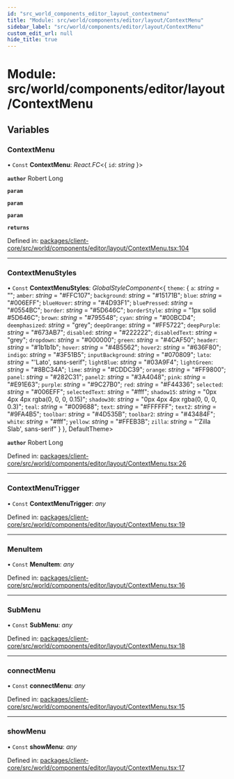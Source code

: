 ```yaml
---
id: "src_world_components_editor_layout_contextmenu"
title: "Module: src/world/components/editor/layout/ContextMenu"
sidebar_label: "src/world/components/editor/layout/ContextMenu"
custom_edit_url: null
hide_title: true
---
```


# Module: src/world/components/editor/layout/ContextMenu

## Variables

### ContextMenu

• `Const` **ContextMenu**: *React.FC*<{ `id`: *string*  }\>

**`author`** Robert Long

**`param`** 

**`param`** 

**`param`** 

**`returns`** 

Defined in: [packages/client-core/src/world/components/editor/layout/ContextMenu.tsx:104](https://github.com/xr3ngine/xr3ngine/blob/673ad6a5f/packages/client-core/src/world/components/editor/layout/ContextMenu.tsx#L104)

___

### ContextMenuStyles

• `Const` **ContextMenuStyles**: *GlobalStyleComponent*<{ `theme`: { `a`: *string* = ""; `amber`: *string* = "#FFC107"; `background`: *string* = "#15171B"; `blue`: *string* = "#006EFF"; `blueHover`: *string* = "#4D93F1"; `bluePressed`: *string* = "#0554BC"; `border`: *string* = "#5D646C"; `borderStyle`: *string* = "1px solid #5D646C"; `brown`: *string* = "#795548"; `cyan`: *string* = "#00BCD4"; `deemphasized`: *string* = "grey"; `deepOrange`: *string* = "#FF5722"; `deepPurple`: *string* = "#673AB7"; `disabled`: *string* = "#222222"; `disabledText`: *string* = "grey"; `dropdown`: *string* = "#000000"; `green`: *string* = "#4CAF50"; `header`: *string* = "#1b1b1b"; `hover`: *string* = "#4B5562"; `hover2`: *string* = "#636F80"; `indigo`: *string* = "#3F51B5"; `inputBackground`: *string* = "#070809"; `lato`: *string* = "'Lato', sans-serif"; `lightBlue`: *string* = "#03A9F4"; `lightGreen`: *string* = "#8BC34A"; `lime`: *string* = "#CDDC39"; `orange`: *string* = "#FF9800"; `panel`: *string* = "#282C31"; `panel2`: *string* = "#3A4048"; `pink`: *string* = "#E91E63"; `purple`: *string* = "#9C27B0"; `red`: *string* = "#F44336"; `selected`: *string* = "#006EFF"; `selectedText`: *string* = "#fff"; `shadow15`: *string* = "0px 4px 4px  rgba(0, 0, 0, 0.15)"; `shadow30`: *string* = "0px 4px 4px  rgba(0, 0, 0, 0.3)"; `teal`: *string* = "#009688"; `text`: *string* = "#FFFFFF"; `text2`: *string* = "#9FA4B5"; `toolbar`: *string* = "#4D535B"; `toolbar2`: *string* = "#43484F"; `white`: *string* = "#fff"; `yellow`: *string* = "#FFEB3B"; `zilla`: *string* = "'Zilla Slab', sans-serif" }  }, DefaultTheme\>

**`author`** Robert Long

Defined in: [packages/client-core/src/world/components/editor/layout/ContextMenu.tsx:26](https://github.com/xr3ngine/xr3ngine/blob/673ad6a5f/packages/client-core/src/world/components/editor/layout/ContextMenu.tsx#L26)

___

### ContextMenuTrigger

• `Const` **ContextMenuTrigger**: *any*

Defined in: [packages/client-core/src/world/components/editor/layout/ContextMenu.tsx:19](https://github.com/xr3ngine/xr3ngine/blob/673ad6a5f/packages/client-core/src/world/components/editor/layout/ContextMenu.tsx#L19)

___

### MenuItem

• `Const` **MenuItem**: *any*

Defined in: [packages/client-core/src/world/components/editor/layout/ContextMenu.tsx:16](https://github.com/xr3ngine/xr3ngine/blob/673ad6a5f/packages/client-core/src/world/components/editor/layout/ContextMenu.tsx#L16)

___

### SubMenu

• `Const` **SubMenu**: *any*

Defined in: [packages/client-core/src/world/components/editor/layout/ContextMenu.tsx:18](https://github.com/xr3ngine/xr3ngine/blob/673ad6a5f/packages/client-core/src/world/components/editor/layout/ContextMenu.tsx#L18)

___

### connectMenu

• `Const` **connectMenu**: *any*

Defined in: [packages/client-core/src/world/components/editor/layout/ContextMenu.tsx:15](https://github.com/xr3ngine/xr3ngine/blob/673ad6a5f/packages/client-core/src/world/components/editor/layout/ContextMenu.tsx#L15)

___

### showMenu

• `Const` **showMenu**: *any*

Defined in: [packages/client-core/src/world/components/editor/layout/ContextMenu.tsx:17](https://github.com/xr3ngine/xr3ngine/blob/673ad6a5f/packages/client-core/src/world/components/editor/layout/ContextMenu.tsx#L17)
